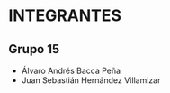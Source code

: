 # INTEGRANTES
<!-- aqui van los nombres de los integrantes -->
## Grupo 15

- Álvaro Andrés Bacca Peña
- Juan Sebastián Hernández Villamizar
